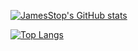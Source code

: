 


[![JamesStop's GitHub stats](https://github-readme-stats.vercel.app/api?username=JamesStop&show_icons=true&theme=radical)](https://github.com/JamesStop/github-readme-stats)

[![Top Langs](https://github-readme-stats.vercel.app/api/top-langs/?username=JamesStop&layout=compact)](https://github.com/JamesStop/github-readme-stats)

<!--
**JamesStop/JamesStop** is a ✨ _special_ ✨ repository because its `README.md` (this file) appears on your GitHub profile.

Here are some ideas to get you started:

- 🔭 I’m currently working on ...
- 🌱 I’m currently learning ...
- 👯 I’m looking to collaborate on ...
- 🤔 I’m looking for help with ...
- 💬 Ask me about ...
- 📫 How to reach me: ...
- 😄 Pronouns: ...
- ⚡ Fun fact: ...
-->
